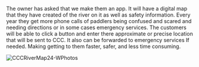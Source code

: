 The owner has asked that we make them an app.
It will have a digital map that they have created of the river on it as well as safety information. 
Every year they get more phone calls of paddlers being confused and scared and needing directions or in some cases emergency services. 
The customers will be able to click a button and enter there approximate or precise location that will be sent to CCC. 
It also can be forwarded to emergency services If needed. Making getting to them faster, safer, and less time consuming.

 


![CCCRiverMap24-WPhotos](https://github.com/user-attachments/assets/ab598f57-71a4-4994-bcfb-62147c696194)
